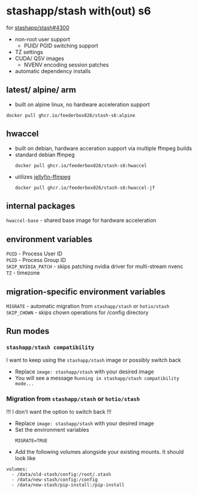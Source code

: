 # stashapp/stash with(out) s6
for [stashapp/stash#4300](https://github.com/stashapp/stash/issues/4300)
- non-root user support
  - PUID/ PGID switching support
- TZ settings
- CUDA/ QSV images
  - NVENV encoding session patches
- automatic dependency installs

## latest/ alpine/ arm
- built on alpine linux, no hardware acceleration support
```
docker pull ghcr.io/feederbox826/stash-s6:alpine
```

## hwaccel
- built on debian, hardware acceration support via multiple ffmpeg builds
- standard debian ffmpeg
    ```
    docker pull ghcr.io/feederbox826/stash-s6:hwaccel
    ```
- utilizes [jellyfin-ffmpeg](https://jellyfin.org/docs/general/administration/hardware-acceleration/)
    ```
    docker pull ghcr.io/feederbox826/stash-s6:hwaccel-jf
    ```

## internal packages
`hwaccel-base` - shared base image for hardware acceleration

## environment variables
`PUID` - Process User ID  
`PGID` - Process Group ID  
`SKIP_NVIDIA_PATCH` - skips patching nvidia driver for multi-stream nvenc  
`TZ` - timezone  

## migration-specific environment variables
`MIGRATE` - automatic migration from `stashapp/stash` or `hotio/stash`  
`SKIP_CHOWN` - skips chown operations for /config directory  

## Run modes
### `stashapp/stash compatibility`
I want to keep using the `stashapp/stash` image or possibly switch back
- Replace `image: stashapp/stash` with your desired image
- You will see a message `Running in stashapp/stash compatibility mode...`

### Migration from `stashapp/stash` or `hotio/stash`
!!! I don't want the option to switch back !!!
- Replace `image: stashapp/stash` with your desired image
- Set the environment variables
  ```
  MIGRATE=TRUE
  ```
- Add the following volumes alongside your existing mounts. It should look like
```
volumes:
  - /data/old-stash/config:/root/.stash
  - /data/new-stash/config:/config
  - /data/new-stash/pip-install:/pip-install
```